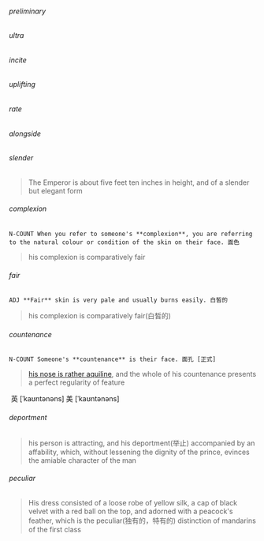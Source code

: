 ###### preliminary

###### ultra

###### incite

###### uplifting

###### rate

###### alongside

###### slender

> The Emperor is about five feet ten inches in height, and of a slender but elegant form

###### complexion

​	`N-COUNT When you refer to someone's **complexion**, you are referring to the natural colour or condition of the skin on their face. 面色`

> his complexion is comparatively fair

###### fair

​	`ADJ **Fair** skin is very pale and usually burns easily. 白皙的`

> his complexion is comparatively fair(白皙的)

###### countenance

​	`N-COUNT Someone's **countenance** is their face. 面孔 [正式]`

> [his nose is rather aquiline](https://en.wikipedia.org/wiki/Aquiline_nose), and the whole of his countenance presents a perfect regularity of feature

​	英 [ˈkaʊntənəns]   美 [ˈkaʊntənəns]  

###### deportment

> his person is attracting, and his deportment(举止) accompanied by an affability, which, without lessening the dignity of the prince, evinces the amiable character of the man

###### peculiar

> His dress consisted of a loose robe of yellow silk, a cap of black velvet with a red ball on the top, and adorned with a peacock's feather, which is the peculiar(独有的，特有的) distinction of mandarins of the first class

